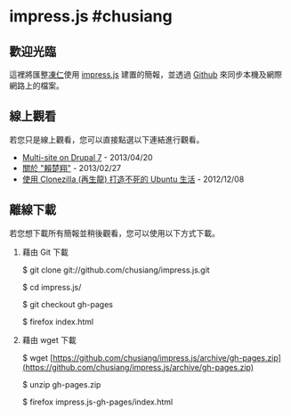 impress.js #chusiang
========

歡迎光臨
--------

這裡將匯整[凍仁](http://note.drx.tw/p/about-chu-siang-lai.html)使用 [impress.js](https://github.com/bartaz/impress.js) 建置的簡報，並透過 [Github](https://github.com/) 來同步本機及網際網路上的檔案。


線上觀看
--------

若您只是線上觀看，您可以直接點選以下連結進行觀看。

- [Multi-site on Drupal 7](http://chusiang.github.io/impress.js/2013-04-20-d7-multi-site.html#/bored) - 2013/04/20 
- [關於 "賴楚翔"](http://chusiang.github.io/impress.js/2013-02-27-about-me.html#/bored) - 2013/02/27 
- [使用 Clonezilla (再生龍) 打造不死的 Ubuntu 生活](http://chusiang.github.io/impress.js/2012-12-08-clonezilla.html#/bored) - 2012/12/08 


離線下載
--------

若您想下載所有簡報並稍後觀看，您可以使用以下方式下載。

1. 藉由 Git 下載

	$ git clone git://github.com/chusiang/impress.js.git
	
	$ cd impress.js/
	
	$ git checkout gh-pages
	
	$ firefox index.html

2. 藉由 wget 下載

	$ wget [https://github.com/chusiang/impress.js/archive/gh-pages.zip](https://github.com/chusiang/impress.js/archive/gh-pages.zip)
	
	$ unzip gh-pages.zip 
	
	$ firefox impress.js-gh-pages/index.html

